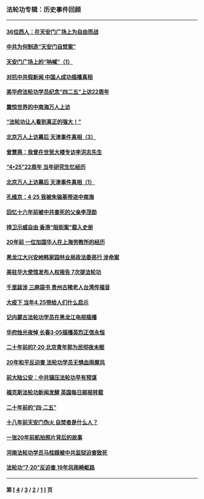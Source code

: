 ### 法轮功专辑：历史事件回顾
---
#### [36位西人：在天安门广场上为自由而战](../../pages/nf5793/n13390029.md?06150430) 
#### [中共为何制造“天安门自焚案”](../../pages/nf5793/n13183270.md?06150430) 
#### [天安门广场上的“呐喊”（1）](../../pages/nf5793/n13105277.md?06150430) 
#### [对抗中共假新闻 中国人成功插播真相](../../pages/nf5793/n12910618.md?06150430) 
#### [美华府法轮功学员纪念“四二五”上访22周年](../../pages/nf5793/n12904445.md?06150430) 
#### [震惊世界的中南海万人上访](../../pages/nf5793/n12903976.md?06150430) 
#### [“法轮功让人看到真正的强大！”](../../pages/nf5793/n12903195.md?06150430) 
#### [北京万人上访幕后 天津事件真相（3）](../../pages/nf5793/n12902807.md?06150430) 
#### [曾慧燕：我曾在世贸大楼专访李洪志先生](../../pages/nf5793/n12898729.md?06150430) 
#### [“4•25”22周年 当年研究生忆经历](../../pages/nf5793/n12894152.md?06150430) 
#### [北京万人上访幕后 天津事件真相（1）](../../pages/nf5793/n12885174.md?06150430) 
#### [孔维京：4·25 我被朱镕基带进中南海](../../pages/nf5793/n12864987.md?06150430) 
#### [回忆十六年前被中共害死的父亲李茂勋](../../pages/nf5793/n12880270.md?06150430) 
#### [捍卫示威自由 香港“阻街案”载入史册](../../pages/nf5793/n12811245.md?06150430) 
#### [20年前 一位加国华人在上海劳教所的经历](../../pages/nf5793/n12707932.md?06150430) 
#### [黑龙江大兴安岭韩家园林业局政法委恶行 涉命案](../../pages/nf5793/n12622815.md?06150430) 
#### [美驻华大使馆发布人权报告 7次提法轮功](../../pages/nf5793/n12520541.md?06150430) 
#### [千里跋涉 三麻袋书 贵州古稀老人台湾传福音](../../pages/nf5793/n12198750.md?06150430) 
#### [大疫下 当年4.25带给人们什么启示](../../pages/nf5793/n12058565.md?06150430) 
#### [记内蒙古法轮功学员在黑龙江电视插播](../../pages/nf5793/n11699194.md?06150430) 
#### [华府烛光夜悼 长春3·05插播英烈正信永恒](../../pages/nf5793/n11397432.md?06150430) 
#### [二十年前的7·20 北京青年郭为民彻夜未眠](../../pages/nf5793/n11354195.md?06150430) 
#### [20年和平反迫害 法轮功学员无惧血雨腥风](../../pages/nf5793/n11348279.md?06150430) 
#### [前大陆公安：中共镇压法轮功早有预谋](../../pages/nf5793/n11352168.md?06150430) 
#### [福克斯法轮功新闻发酵  英国每日邮报转载](../../pages/nf5793/n11285952.md?06150430) 
#### [二十年前的“四·二五”](../../pages/nf5793/n11207639.md?06150430) 
#### [十八年前天安门伪火 自焚者是什么人？](../../pages/nf5793/n10996556.md?06150430) 
#### [一张20年前航拍照片背后的故事](../../pages/nf5793/n10693797.md?06150430) 
#### [河南法轮功学员马桂娥被中共监狱迫害致死](../../pages/nf5793/n10684974.md?06150430) 
#### [法轮功“7‧20”反迫害 19年风雨崎岖路](../../pages/nf5793/n10570834.md?06150430) 

---
#### 第 [ [4](./4.md?06150430) / [3](./3.md?06150430) / [2](./2.md?06150430) / [1](./1.md?06150430) ] 页

